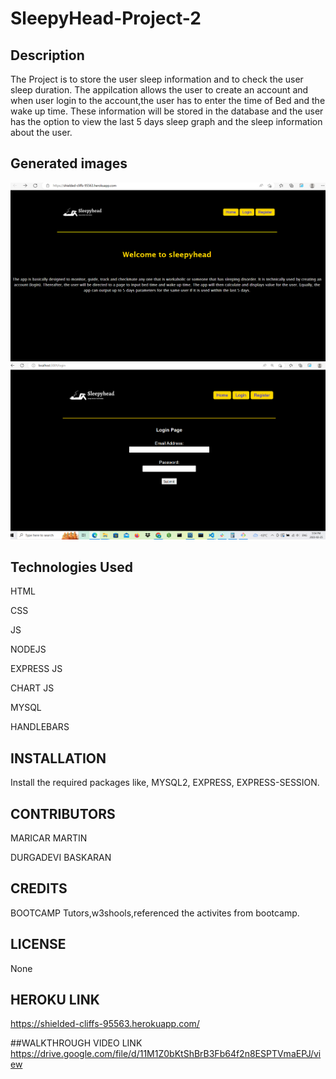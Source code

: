# SleepyHead-Project-2 

## Description

The Project is to store the user sleep information and to check the user sleep duration. The appilcation allows the user to create an account and when user login to the account,the user has to enter the time of Bed and the wake up time. These information will be stored in the database and the user has the option to view the last 5 days  sleep graph and the sleep information about the user.

## Generated images

![alt text](./public/css/image1.png)
![alt text](./public/css/image2.png)

## Technologies Used
HTML

CSS

JS

NODEJS

EXPRESS JS

CHART JS

MYSQL

HANDLEBARS

## INSTALLATION

Install the required packages like, MYSQL2, EXPRESS, EXPRESS-SESSION.

## CONTRIBUTORS

MARICAR MARTIN

DURGADEVI BASKARAN

## CREDITS

BOOTCAMP Tutors,w3shools,referenced the activites from bootcamp. 

## LICENSE

None

## HEROKU LINK
https://shielded-cliffs-95563.herokuapp.com/

##WALKTHROUGH VIDEO LINK
https://drive.google.com/file/d/11M1Z0bKtShBrB3Fb64f2n8ESPTVmaEPJ/view
